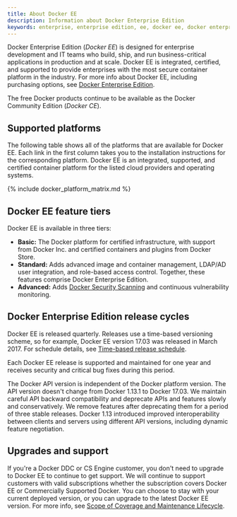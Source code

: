```yaml
---
title: About Docker EE
description: Information about Docker Enterprise Edition
keywords: enterprise, enterprise edition, ee, docker ee, docker enterprise edition, lts, commercial, cs engine
---
```


Docker Enterprise Edition (*Docker EE*) is designed for enterprise
development and IT teams who build, ship, and run business-critical
applications in production and at scale. Docker EE is integrated, certified,
and supported to provide enterprises with the most secure container platform
in the industry. For more info about Docker EE, including purchasing
options, see [Docker Enterprise Edition](https://www.docker.com/enterprise-edition/).

The free Docker products continue to be available as the Docker Community
Edition (*Docker CE*).

## Supported platforms

The following table shows all of the platforms that are available for Docker EE.
Each link in the first column takes you to the installation
instructions for the corresponding platform. Docker EE is an integrated,
supported, and certified container platform for the listed cloud providers and
operating systems.

{% include docker_platform_matrix.md %}

## Docker EE feature tiers

Docker EE is available in three tiers:

-  **Basic:** The Docker platform for certified infrastructure, with support
   from Docker Inc. and certified containers and plugins from Docker Store.
-  **Standard:** Adds advanced image and container management, LDAP/AD user
   integration, and role-based access control. Together, these features
   comprise Docker Enterprise Edition.
-  **Advanced:** Adds
   [Docker Security Scanning](https://blog.docker.com/2016/05/docker-security-scanning/)
   and continuous vulnerability monitoring.

## Docker Enterprise Edition release cycles

Docker EE is released quarterly. Releases use a time-based versioning
scheme, so for example, Docker EE version 17.03 was released
in March 2017. For schedule details, see
[Time-based release schedule](/engine/installation/#time-based-release-schedule).

Each Docker EE release is supported and maintained for one year and
receives security and critical bug fixes during this period.

The Docker API version is independent of the Docker platform version. The API
version doesn't change from Docker 1.13.1 to Docker 17.03. We maintain
careful API backward compatibility and deprecate APIs and features slowly and
conservatively. We remove features after deprecating them for a period of
three stable releases. Docker 1.13 introduced improved interoperability
between clients and servers using different API versions, including dynamic
feature negotiation.

## Upgrades and support

If you're a Docker DDC or CS Engine customer, you don't need to upgrade to
Docker EE to continue to get support. We will continue to support customers
with valid subscriptions whether the subscription covers Docker EE or
Commercially Supported Docker. You can choose to stay with your current
deployed version, or you can upgrade to the latest Docker EE version. For
more info, see [Scope of Coverage and Maintenance
Lifecycle](https://success.docker.com/Policies/Scope_of_Support).
